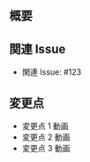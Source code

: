 <!-- PRのbaseブランチはdevelopでお願いします！ -->

## 概要

<!-- このセクションでは、この PR の目的と概要を簡潔に説明してください。 -->

## 関連 Issue

<!-- このセクションでは、この PR が関連する Issue やタスクをリンクしてください。以下のように記述します。 -->

- 関連 Issue: #123

## 変更点

<!-- このセクションでは、具体的な変更点や修正箇所をスクリーンショットや動画で示してください。 -->

- 変更点 1
動画
- 変更点 2
動画
- 変更点 3
動画
